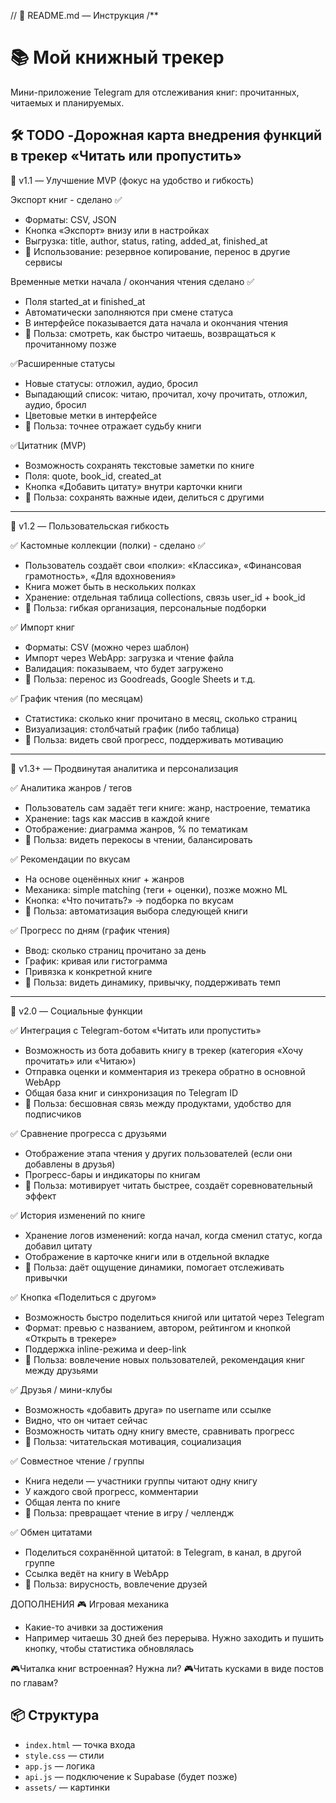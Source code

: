 // 📁 README.md — Инструкция
/**
# 📚 Мой книжный трекер
Мини-приложение Telegram для отслеживания книг: прочитанных, читаемых и планируемых.

## 🛠️ TODO -Дорожная карта внедрения функций в трекер «Читать или пропустить»

🔹 v1.1 — Улучшение MVP (фокус на удобство и гибкость)

Экспорт книг - сделано ✅

- Форматы: CSV, JSON
- Кнопка «Экспорт» внизу или в настройках
- Выгрузка: title, author, status, rating, added_at, finished_at
- 📍 Использование: резервное копирование, перенос в другие сервисы

Временные метки начала / окончания чтения сделано ✅
- Поля started_at и finished_at
- Автоматически заполняются при смене статуса
- В интерфейсе показывается дата начала и окончания чтения
- 📍 Польза: смотреть, как быстро читаешь, возвращаться к прочитанному позже

✅Расширенные статусы
- Новые статусы: отложил, аудио, бросил
- Выпадающий список: читаю, прочитал, хочу прочитать, отложил, аудио, бросил
- Цветовые метки в интерфейсе
- 📍 Польза: точнее отражает судьбу книги

✅Цитатник (MVP)
- Возможность сохранять текстовые заметки по книге
- Поля: quote, book_id, created_at
- Кнопка «Добавить цитату» внутри карточки книги
- 📍 Польза: сохранять важные идеи, делиться с другими

---

🔹 v1.2 — Пользовательская гибкость

✅ Кастомные коллекции (полки) - сделано ✅
- Пользователь создаёт свои «полки»: «Классика», «Финансовая грамотность», «Для вдохновения»
- Книга может быть в нескольких полках
- Хранение: отдельная таблица collections, связь user_id + book_id
- 📍 Польза: гибкая организация, персональные подборки

✅ Импорт книг
- Форматы: CSV (можно через шаблон)
- Импорт через WebApp: загрузка и чтение файла
- Валидация: показываем, что будет загружено
- 📍 Польза: перенос из Goodreads, Google Sheets и т.д.

✅ График чтения (по месяцам)
- Статистика: сколько книг прочитано в месяц, сколько страниц
- Визуализация: столбчатый график (либо таблица)
- 📍 Польза: видеть свой прогресс, поддерживать мотивацию

---

🔹 v1.3+ — Продвинутая аналитика и персонализация

✅ Аналитика жанров / тегов
- Пользователь сам задаёт теги книге: жанр, настроение, тематика
- Хранение: tags как массив в каждой книге
- Отображение: диаграмма жанров, % по тематикам
- 📍 Польза: видеть перекосы в чтении, балансировать

✅ Рекомендации по вкусам
- На основе оценённых книг + жанров
- Механика: simple matching (теги + оценки), позже можно ML
- Кнопка: «Что почитать?» → подборка по вкусам
- 📍 Польза: автоматизация выбора следующей книги

✅ Прогресс по дням (график чтения)
- Ввод: сколько страниц прочитано за день
- График: кривая или гистограмма
- Привязка к конкретной книге
- 📍 Польза: видеть динамику, привычку, поддерживать темп

---

🔹 v2.0 — Социальные функции

✅ Интеграция с Telegram-ботом «Читать или пропустить»
- Возможность из бота добавить книгу в трекер (категория «Хочу прочитать» или «Читаю»)
- Отправка оценки и комментария из трекера обратно в основной WebApp
- Общая база книг и синхронизация по Telegram ID
- 📍 Польза: бесшовная связь между продуктами, удобство для подписчиков

✅ Сравнение прогресса с друзьями
- Отображение этапа чтения у других пользователей (если они добавлены в друзья)
- Прогресс-бары и индикаторы по книгам
- 📍 Польза: мотивирует читать быстрее, создаёт соревновательный эффект

✅ История изменений по книге
- Хранение логов изменений: когда начал, когда сменил статус, когда добавил цитату
- Отображение в карточке книги или в отдельной вкладке
- 📍 Польза: даёт ощущение динамики, помогает отслеживать привычки

✅ Кнопка «Поделиться с другом»
- Возможность быстро поделиться книгой или цитатой через Telegram
- Формат: превью с названием, автором, рейтингом и кнопкой «Открыть в трекере»
- Поддержка inline-режима и deep-link
- 📍 Польза: вовлечение новых пользователей, рекомендация книг между друзьями

✅ Друзья / мини-клубы
- Возможность «добавить друга» по username или ссылке
- Видно, что он читает сейчас
- Возможность читать одну книгу вместе, сравнивать прогресс
- 📍 Польза: читательская мотивация, социализация

✅ Совместное чтение / группы
- Книга недели — участники группы читают одну книгу
- У каждого свой прогресс, комментарии
- Общая лента по книге
- 📍 Польза: превращает чтение в игру / челлендж

✅ Обмен цитатами
- Поделиться сохранённой цитатой: в Telegram, в канал, в другой группе
- Ссылка ведёт на книгу в WebApp
- 📍 Польза: вирусность, вовлечение друзей

ДОПОЛНЕНИЯ
🎮 Игровая механика
- Какие-то ачивки за достижения
- Например читаешь 30 дней без перерыва. Нужно заходить и пушить кнопку, чтобы статистика обновлялась

🎮Читалка книг встроенная? Нужна ли?
🎮Читать кусками в виде постов по главам?


## 📦 Структура
- `index.html` — точка входа
- `style.css` — стили
- `app.js` — логика
- `api.js` — подключение к Supabase (будет позже)
- `assets/` — картинки
